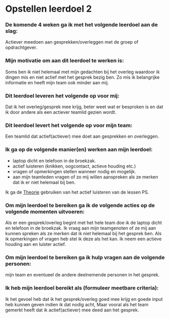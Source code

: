 # Opstellen leerdoel 2

### De komende 4 weken ga ik met het volgende leerdoel aan de slag: 
Actiever meedoen aan gesprekken/overleggen met de groep of opdrachtgever.


### Mijn motivatie om aan dit leerdoel te werken is:
Soms ben ik niet helemaal met mijn gedachten bij het overleg waardoor ik dingen mis en niet actief met het gesprek bezig ben. Zo mis ik belangrijke informatie en heeft mijn team ook minder aan mij.


### Dit leerdoel leveren het volgende op voor mij:
Dat ik het overleg/gesprek mee krijg, beter weet wat er besproken is en dat ik door andere als een actiever teamlid gezien wordt.


### Dit leerdoel levert het volgende op voor mijn team:
Een teamlid dat actief(actiever) mee doet aan gesprekken en overleggen.


### Ik ga op de volgende manier(en) werken aan mijn leerdoel:
- laptop dicht en telefoon in de broekzak.
- actief luisteren (knikken, oogcontact, actieve houding etc.)
- vragen of opmerkingen stellen wanneer nodig en mogelijk.
- aan mijn teamleden vragen of zo mij willen aanspreken als ze merken dat ik er niet helemaal bij ben.

Ik ga de [Theorie](https://han.onderwijsonline.nl/elearning/lessonfile/oNkZnwdq/eyJpdiI6ImpBRUpaYjdSeDdKeS9XWHNPcTFlR3c9PSIsInZhbHVlIjoicjJhWUZEb0UwejVRT2FrOFRidU1ZbmJjVXRpdVk5azRubllOSjV5T0x5Q29jcUQzb2NWU2xCQ0VLTG5HZnVsZC9aU3V1YWRHUUN5eHdQOXZINVQwS2c9PSIsIm1hYyI6IjRkZGMxMzY4YjZmNmNhNGZlMzAxNmQ4ZWZjYmViMDk5NTU2YjhkZjZjYWFiNjM5NGZiMzc2OWQ5ZDAwOTc1OWMiLCJ0YWciOiIifQ==) gebruiken van het actief luisteren van de lessen PS.

### Om mijn leerdoel te bereiken ga ik de volgende acties op de volgende momenten uitvoeren:
Als er een gesprek/overleg begint met het hele team doe ik de laptop dicht en telefoon in de broekzak. Ik vraag aan mijn teamgenoten of ze mij aan kunnen spreken als ze merken dat ik niet helemaal bij het gesprek ben. Als ik opmerkingen of vragen heb stel ik deze als het kan. Ik neem een actieve houding aan en luister actief.


### Om mijn leerdoel te bereiken ga ik hulp vragen aan de volgende personen:
mijn team en eventueel de andere deelnemende personen in het gesprek.


### Ik heb mijn leerdoel bereikt als (formuleer meetbare criteria):
Ik het gevoel heb dat ik het gesprek/overleg goed mee krijg en goede input heb kunnen geven indien ik dat nodig acht, Maar vooral als het team gemerkt heeft dat ik actief(actiever) mee deed aan het gesprek.

